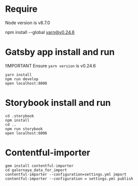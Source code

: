 # Require

Node version is v8.7.0

npm install --global yarn@v0.24.6

# Gatsby app install and run

!IMPORTANT
Ensure `yarn version` is v0.24.6

```
yarn install
npm run develop
open localhost:8000
```

# Storybook install and run

```
cd .storybook
npm install
cd ..
npm run storybook
open localhost:6006
```

# Contentful-importer
```
gem install contentful-importer
cd galernaya_data_for_import
contentful-importer --configuration=settings.yml import
contentful-importer --configuration = settings.yml publish
```
